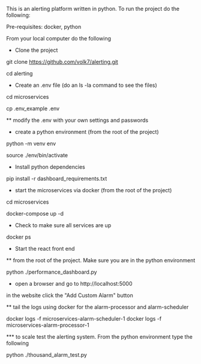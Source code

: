 This is an alerting platform written in python.  To run the project do the following:

Pre-requisites: docker, python 

From your local computer do the following

* Clone the project

 git clone https://github.com/volk7/alerting.git

 cd alerting

* Create an .env file (do an ls -la command to see the files)
 
 cd microservices

  cp .env_example .env

  ** modify the .env with your own settings and passwords

 * create a python environment (from the root of the project)

  python -m venv env

  source ./env/bin/activate

 * Install python dependencies

  pip install -r dashboard_requirements.txt

 * start the microservices via docker (from the root of the project) 

  cd microservices
  
  docker-compose up -d

 * Check to make sure all services are up

  docker ps
  
 * Start the react front end

** from the root of the project.  Make sure you are in the python environment
  
  python ./performance_dashboard.py

 * open a browser and go to http://localhost:5000
 
 in the website click the "Add Custom Alarm" button
 

** tail the logs using docker for the alarm-processor and alarm-scheduler

docker logs -f microservices-alarm-scheduler-1
docker logs -f microservices-alarm-processor-1

*** to scale test the alerting system.  From the python environment type the following

python ./thousand_alarm_test.py
